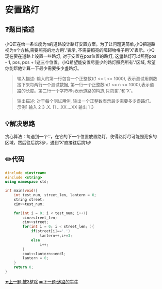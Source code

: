 # 安置路灯

## :question:题目描述
小Q正在给一条长度为n的道路设计路灯安置方案。为了让问题更简单,小Q把道路视为n个方格,需要照亮的地方用'.'表示, 不需要照亮的障碍物格子用'X'表示。小Q现在要在道路上设置一些路灯, 对于安置在pos位置的路灯, 这盏路灯可以照亮pos - 1, pos, pos + 1这三个位置。小Q希望能安置尽量少的路灯照亮所有'.'区域, 希望你能帮他计算一下最少需要多少盏路灯。     
>输入描述:
输入的第一行包含一个正整数t(1 <= t <= 1000), 表示测试用例数
接下来每两行一个测试数据, 第一行一个正整数n(1 <= n <= 1000),表示道路的长度。第二行一个字符串s表示道路的构造,只包含'.'和'X'。

>输出描述:
对于每个测试用例, 输出一个正整数表示最少需要多少盏路灯。
示例1
输入
2
3
.X.
11
...XX....XX
输出
1
3

## :bulb:解决思路
贪心算法：每遇到一个'.'，在它的下一个位置放置路灯，使得路灯尽可能照亮多的区域，然后往后跳3步，遇到'X'直接往后跳1步

## :pencil2:代码
```c++
#include <iostream>
#include <string>
using namespace std;

int main(void){
    int test_num, street_len, lantern = 0;
    string street;
    cin>>test_num;
    
    for(int i = 0; i < test_num; i++){
        cin>>street_len;
        cin>>street;
        for(int i = 0; i < street_len; ){
            if(street[i]=='.')
                lantern++,i+=3;
            else
                i++;
        }
        cout<<lantern<<endl;
        lantern = 0;
    }
    return 0;
}
```
[:arrow_left:上一题:被3整除](CountNumsDividedBy3.md)
[:arrow_right:下一题:迷路的牛牛](NiuniuIsLost.md)